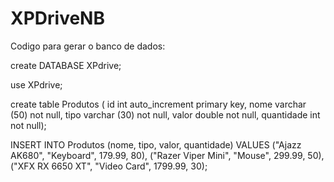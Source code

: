 # XPDriveNB
Codigo para gerar o banco de dados:

create DATABASE XPdrive;

use XPdrive;

create table Produtos ( id int auto_increment primary key, nome varchar (50) not null, tipo varchar (30) not null, valor double not null, quantidade int not null);

INSERT INTO Produtos (nome, tipo, valor, quantidade) VALUES ("Ajazz AK680", "Keyboard", 179.99, 80), ("Razer Viper Mini", "Mouse", 299.99, 50), ("XFX RX 6650 XT", "Video Card", 1799.99, 30);
